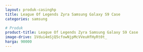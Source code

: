 ```yaml
---
layout: produk-casinghp
title: League Of Legends Zyra Samsung Galaxy S9 Case
categories: samsung

# Produk
product-title: League Of Legends Zyra Samsung Galaxy S9 Case
image-drive: 1Vdui4mSjQ5cfowNjpMcVVeuHfHyRt0t_
harga: 90000
---
```


